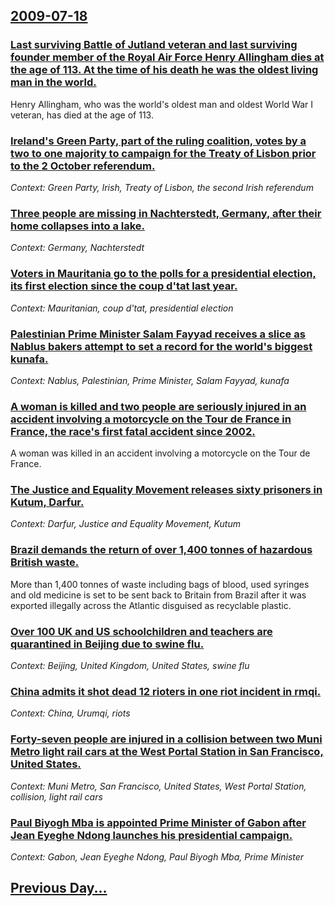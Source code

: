 ## [2009-07-18](/news/2009/07/18/index.md)

### [ Last surviving Battle of Jutland veteran and last surviving founder member of the Royal Air Force Henry Allingham dies at the age of 113. At the time of his death he was the oldest living man in the world. ](/news/2009/07/18/last-surviving-battle-of-jutland-veteran-and-last-surviving-founder-member-of-the-royal-air-force-henry-allingham-dies-at-the-age-of-113-a.md)
Henry Allingham, who was the world&#39;s oldest man and oldest World War I veteran, has died at the age of 113.

### [ Ireland's Green Party, part of the ruling coalition, votes by a two to one majority to campaign for the Treaty of Lisbon prior to the 2 October referendum. ](/news/2009/07/18/ireland-s-green-party-part-of-the-ruling-coalition-votes-by-a-two-to-one-majority-to-campaign-for-the-treaty-of-lisbon-prior-to-the-2-oct.md)
_Context: Green Party, Irish, Treaty of Lisbon, the second Irish referendum_

### [ Three people are missing in Nachterstedt, Germany, after their home collapses into a lake. ](/news/2009/07/18/three-people-are-missing-in-nachterstedt-germany-after-their-home-collapses-into-a-lake.md)
_Context: Germany, Nachterstedt_

### [ Voters in Mauritania go to the polls for a presidential election, its first election since the coup d'tat last year. ](/news/2009/07/18/voters-in-mauritania-go-to-the-polls-for-a-presidential-election-its-first-election-since-the-coup-d-etat-last-year.md)
_Context: Mauritanian, coup d'tat, presidential election_

### [ Palestinian Prime Minister Salam Fayyad receives a slice as Nablus bakers attempt to set a record for the world's biggest kunafa. ](/news/2009/07/18/palestinian-prime-minister-salam-fayyad-receives-a-slice-as-nablus-bakers-attempt-to-set-a-record-for-the-world-s-biggest-kunafa.md)
_Context: Nablus, Palestinian, Prime Minister, Salam Fayyad, kunafa_

### [ A woman is killed and two people are seriously injured in an accident involving a motorcycle on the Tour de France in France, the race's first fatal accident since 2002. ](/news/2009/07/18/a-woman-is-killed-and-two-people-are-seriously-injured-in-an-accident-involving-a-motorcycle-on-the-tour-de-france-in-france-the-race-s-fi.md)
A woman was killed in an accident involving a motorcycle on the Tour de France.

### [ The Justice and Equality Movement releases sixty prisoners in Kutum, Darfur. ](/news/2009/07/18/the-justice-and-equality-movement-releases-sixty-prisoners-in-kutum-darfur.md)
_Context: Darfur, Justice and Equality Movement, Kutum_

### [ Brazil demands the return of over 1,400 tonnes of hazardous British waste. ](/news/2009/07/18/brazil-demands-the-return-of-over-1-400-tonnes-of-hazardous-british-waste.md)
More than 1,400 tonnes of waste including bags of blood, used syringes and old medicine is set to be sent back to Britain from Brazil after it was exported illegally across the Atlantic disguised as recyclable plastic.

### [ Over 100 UK and US schoolchildren and teachers are quarantined in Beijing due to swine flu. ](/news/2009/07/18/over-100-uk-and-us-schoolchildren-and-teachers-are-quarantined-in-beijing-due-to-swine-flu.md)
_Context: Beijing, United Kingdom, United States, swine flu_

### [ China admits it shot dead 12 rioters in one riot incident in rmqi. ](/news/2009/07/18/china-admits-it-shot-dead-12-rioters-in-one-riot-incident-in-urumqi.md)
_Context: China, Urumqi, riots_

### [ Forty-seven people are injured in a collision between two Muni Metro light rail cars at the West Portal Station in San Francisco, United States. ](/news/2009/07/18/forty-seven-people-are-injured-in-a-collision-between-two-muni-metro-light-rail-cars-at-the-west-portal-station-in-san-francisco-united-st.md)
_Context: Muni Metro, San Francisco, United States, West Portal Station, collision, light rail cars_

### [ Paul Biyogh Mba is appointed Prime Minister of Gabon after Jean Eyeghe Ndong launches his presidential campaign. ](/news/2009/07/18/paul-biyoghe-mba-is-appointed-prime-minister-of-gabon-after-jean-eyeghe-ndong-launches-his-presidential-campaign.md)
_Context: Gabon, Jean Eyeghe Ndong, Paul Biyogh Mba, Prime Minister_

## [Previous Day...](/news/2009/07/17/index.md)

